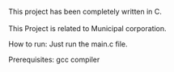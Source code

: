 


This project has been completely written in C.<br>
<br>
This Project is related to Municipal corporation.

How to run:
Just run the main.c file.

Prerequisites:
gcc compiler

